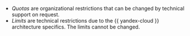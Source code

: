 - _Quotas_ are organizational restrictions that can be changed by technical support on request.
- _Limits_ are technical restrictions due to the {{ yandex-cloud }} architecture specifics. The limits cannot be changed.
